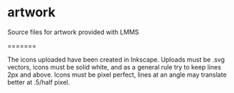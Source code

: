artwork
=======

Source files for artwork provided with LMMS

=======

The icons uploaded have been created in Inkscape. Uploads must be .svg vectors, icons must be solid white, and as a general rule try to keep lines 2px and above. Icons must be pixel perfect, lines at an angle may translate better at .5/half pixel.

